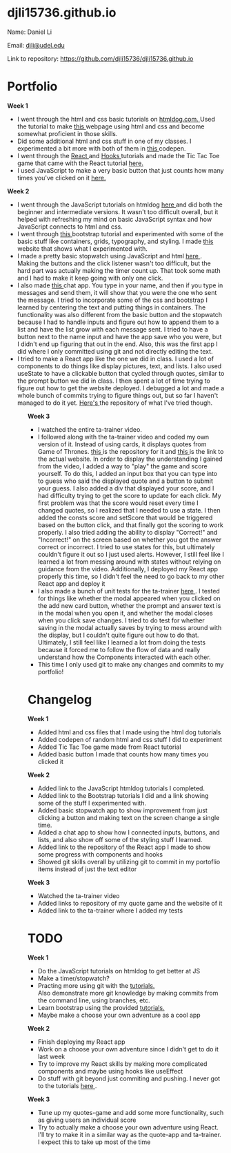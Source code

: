 # djli15736.github.io
Name: Daniel Li 

Email: djli@udel.edu

Link to repository: <a href = "https://github.com/djli15736/djli15736.github.io"> https://github.com/djli15736/djli15736.github.io </a>

# Portfolio
<strong> Week 1 </strong>
<ul>
  <li> I went through the html and css basic tutorials on <a href = "https://htmldog.com/guides/"> htmldog.com. </a> Used the tutorial to make <a href = "https://djli15736.github.io/myfirstwebpage-portfolio-daniel/myfirstpage.html"> this </a> webpage using html and css and become somewhat proficient in those skills. </li>
  <li> Did some additional html and css stuff in one of my classes. I experimented a bit more with both of them in <a href = "https://codepen.io/djli/pen/vYOrKdo"> this </a> codepen. </li>
  <li> I went through the <a href = "https://reactjs.org/tutorial/tutorial.html"> React </a> and <a href = "https://reactjs.org/docs/hooks-intro.html"> Hooks </a> tutorials and made the Tic Tac Toe game that came with the React tutorial <a href = "https://codepen.io/djli/pen/VwWPaMM"> here. </a> </li>
  <li> I used JavaScript to make a very basic button that just counts how many times you've clicked on it <a href = "https://codepen.io/djli/pen/powRVwL"> here. </a> </li>
</ul>

<strong> Week 2 </strong>
<ul>
  <li> I went through the JavaScript tutorials on htmldog <a href = "https://htmldog.com/guides/javascript/"> here </a> and did both the beginner and intermediate versions. It wasn't too difficult overall, but it helped with refreshing my mind on basic JavaScript syntax and how JavaScript connects to html and css. </li>
  <li> I went through <a href = "https://www.w3schools.com/bootstrap5/"> this </a> bootstrap tutorial and experimented with some of the basic stuff like containers, grids, typography, and styling. I made <a href = "https://djli15736.github.io/bootstrapstuff.github.io/"> this </a> website that shows what I experimented with. </li>
  <li> I made a pretty basic stopwatch using JavaScript and html <a href = "https://codepen.io/djli/pen/abwEQLQ"> here </a>. Making the buttons and the click listener wasn't too difficult, but the hard part was actually making the timer count up. That took some math and I had to make it keep going with only one click. </li>
  <li> I also made <a href = "https://djli15736.github.io/basicchatapp2.github.io/"> this </a> chat app. You type in your name, and then if you type in messages and send them, it will show that you were the one who sent the message. I tried to incorporate some of the css and bootstrap I learned by centering the text and putting things in containers. The functionality was also different from the basic button and the stopwatch because I had to handle inputs and figure out how to append them to a list and have the list grow with each message sent. I tried to have a button next to the name input and have the app save who you were, but I didn't end up figuring that out in the end. Also, this was the first app I did where I only committed using git and not directly editing the text. </li>
  <li> I tried to make a React app like the one we did in class. I used a lot of components to do things like display pictures, text, and lists. I also used useState to have a clickable button that cycled through quotes, similar to the prompt button we did in class. I then spent a lot of time trying to figure out how to get the website deployed. I debugged a lot and made a whole bunch of commits trying to figure things out, but so far I haven't managed to do it yet. <a href = "https://github.com/djli15736/bobbybreacts.github.io"> Here's </a> the repository of what I've tried though. </li>
<ul>

<strong> Week 3 </strong>
<ul>
  <li> I watched the entire ta-trainer video. </li>
  <li> I followed along with the ta-trainer video and coded my own version of it. Instead of using cards, it displays quotes from Game of Thrones. <a href = "https://github.com/djli15736/quote-game"> this </a> is the repository for it and <a href = "https://djli15736.github.io/quote-game/"> this </a> is the link to the actual website. In order to display the understanding I gained from the video, I added a way to "play" the game and score yourself. To do this, I added an input box that you can type into to guess who said the displayed quote and a button to submit your guess. I also added a div that displayed your score, and I had difficulty trying to get the score to update for each click. My first problem was that the score would reset every time I changed quotes, so I realized that I needed to use a state. I then added the consts score and setScore that would be triggered based on the button click, and that finally got the scoring to work properly. I also tried adding the ability to display "Correct!" and "Incorrect!" on the screen based on whether you got the answer correct or incorrect. I tried to use states for this, but ultimately couldn't figure it out so I just used alerts. However, I still feel like I learned a lot from messing around with states without relying on guidance from the video. Additionally, I deployed my React app properly this time, so I didn't feel the need to go back to my other React app and deploy it</li>
  <li> I also made a bunch of unit tests for the ta-trainer <a href = "https://github.com/djli15736/ta-trainer"> here </a>. I tested for things like whether the modal appeared when you clicked on the add new card button, whether the prompt and answer text is in the modal when you open it, and whether the modal closes when you click save changes. I tried to do test for whether saving in the modal actually saves by trying to mess around with the display, but I couldn't quite figure out how to do that. Ultimately, I still feel like I learned a lot from doing the tests because it forced me to follow the flow of data and really understand how the Components interacted with each other. </li>
  <li> This time I only used git to make any changes and commits to my portfolio! </li>
</ul>

# Changelog
<strong> Week 1 </strong>
<ul> 
  <li> Added html and css files that I made using the html dog tutorials </li>
  <li> Added codepen of random html and css stuff I did to experiment </li>
  <li> Added Tic Tac Toe game made from React tutorial </li>
  <li> Added basic button I made that counts how many times you clicked it </li>
</ul> 

<strong> Week 2 </strong>
<ul> 
  <li> Added link to the JavaScript htmldog tutorials I completed. </li>
  <li> Added link to the Bootstrap tutorials I did and a link showing some of the stuff I experimented with. </li>
  <li> Added basic stopwatch app to show improvement from just clicking a button and making text on the screen change a single time. </li>
  <li> Added a chat app to show how I connected inputs, buttons, and lists, and also show off some of the styling stuff I learned. </li>
  <li> Added link to the repository of the React app I made to show some progress with components and hooks </li>
  <li> Showed git skills overall by utilizing git to commit in my portoflio items instead of just the text editor </li>
</ul>

<strong> Week 3 </strong>
<ul> 
  <li> Watched the ta-trainer video </li>
  <li> Added links to repository of my quote game and the website of it </li>
  <li> Added link to the ta-trainer where I added my tests </li>
</ul>

# TODO
<strong> Week 1 </strong> 
<ul> 
  <li> Do the JavaScript tutorials on htmldog to get better at JS </li>
  <li> Make a timer/stopwatch? </li>
  <li> Practing more using git with the <a href = "https://learngitbranching.js.org/"> tutorials. </a> </li> Also demonstrate more git knowledge by making commits from the command line, using branches, etc. 
  <li> Learn bootstrap using the provided <a href = "https://sun.iwu.edu/~mliffito/cs_codex/posts/bootstrap/"> tutorials. </a> </li>
  <li> Maybe make a choose your own adventure as a cool app </li>
</ul>

<strong> Week 2 </strong>
<ul> 
  <li> Finish deploying my React app </li>
  <li> Work on a choose your own adventure since I didn't get to do it last week </li>
  <li> Try to improve my React skills by making more complicated components and maybe using hooks like useEffect </li>
  <li> Do stuff with git beyond just commiting and pushing. I never got to the tutorials <a href = "https://learngitbranching.js.org/"> here </a>. 
</ul>

<strong> Week 3 </strong>
<ul> 
  <li> Tune up my quotes-game and add some more functionality, such as giving users an individual score </li>
  <li> Try to actually make a choose your own adventure using React. I'll try to make it in a similar way as the quote-app and ta-trainer. I expect this to take up most of the time </li>
</ul>
  
